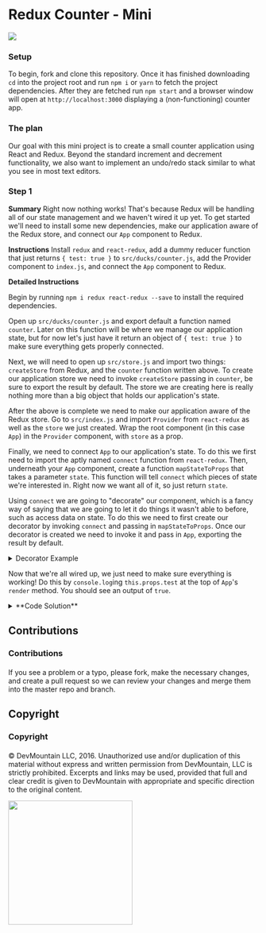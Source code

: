 # Redux Counter - Mini
<img src="https://raw.githubusercontent.com/DevMountain/redux-counter/master/SolutionPicture.png" />

### Setup
To begin, fork and clone this repository. Once it has finished downloading `cd` into the project root and run `npm i` or `yarn` to fetch the project dependencies. After they are fetched run `npm start` and a browser window will open at `http://localhost:3000` displaying a (non-functioning) counter app.

### The plan
Our goal with this mini project is to create a small counter application using React and Redux. Beyond the standard increment and decrement functionality, we also want to implement an undo/redo stack similar to what you see in most text editors.

### Step 1
**Summary**
Right now nothing works! That's because Redux will be handling all of our state management and we haven't wired it up yet. To get started we'll need to install some new dependencies, make our application aware of the Redux store, and connect our `App` component to Redux.

**Instructions**
Install `redux` and `react-redux`, add a dummy reducer function that just returns `{ test: true }` to `src/ducks/counter.js`,  add the Provider component to `index.js`, and connect the `App` component to Redux.

**Detailed Instructions**

Begin by running `npm i redux react-redux --save` to install the required dependencies.

Open up `src/ducks/counter.js` and export default a function named `counter`. Later on this function will be where we manage our application state, but for now let's just have it return an object of `{ test: true }` to make sure everything gets properly connected.

Next, we will need to open up `src/store.js` and import two things: `createStore` from Redux, and the `counter` function written above. To create our application store we need to invoke `createStore` passing in `counter`, be sure to export the result by default. The store we are creating here is really nothing more than a big object that holds our application's state.

After the above is complete we need to make our application aware of the Redux store. Go to `src/index.js` and import `Provider` from `react-redux` as well as the `store` we just created. Wrap the root component (in this case `App`) in the `Provider` component, with `store` as a prop.

Finally, we need to connect `App` to our application's state. To do this we first need to import the aptly named `connect` function from `react-redux`. Then, underneath your `App` component, create a function `mapStateToProps` that takes a parameter `state`. This function will tell `connect` which pieces of state we're interested in. Right now we want all of it, so just return `state`.

Using `connect` we are going to "decorate" our component, which is a fancy way of saying that we are going to let it do things it wasn't able to before, such as access data on state. To do this we need to first create our decorator by invoking `connect` and passing in `mapStateToProps`. Once our decorator is created we need to invoke it and pass in `App`, exporting the result by default.

<details>
<summary>Decorator Example</summary>

```jsx
function mapStateToProps( state ) {
	return state;
}
const decorator = connect( mapStateToProps );
const decoratedComponent = decorator( App );
export default decoratedComponent;
```
This is usually shortened to

```jsx
function mapStateToProps( state ) {
	return state;
}
export default connect( mapStateToProps )( App );
```
</details>

Now that we're all wired up, we just need to make sure everything is working! Do this by `console.log`ing `this.props.test` at the top of `App`'s `render` method. You should see an output of `true`.
<details>
<summary>**Code Solution**</summary>

```js
// src/ducks/counter.js
export default function counter() {
	return state;
}
```

```js
// src/store.js
import { createStore } from "redux";

import counter from "./ducks/counter";

export default createStore( counter );
```

```jsx
// src/index.js
import React from "react";
import ReactDOM from "react-dom";
import { Provider } from "react-redux";

import "./index.css";

import store from "./store";
import App from "./App";

ReactDOM.render(
	<Provider store={ store }>
		<App />
	</Provider>
	, document.getElementById( 'root' )
);
```

```jsx
// src/App.js
import React, { Component } from "react";
import { connect } from "react-redux";

import "./App.css";

class App extends Component {
	render() {
		console.log( this.props.test );
		return (
			/* lots of jsx */
		);
	}
}

function mapStateToProps( state ) {
	return state;
}

export default connect( mapStateToProps )( App );
```

</details>

## Contributions

### Contributions

#### 
 
If you see a problem or a typo, please fork, make the necessary changes, and create a pull request so we can review your changes and merge them into the master repo and branch.

## Copyright

### Copyright

#### 

© DevMountain LLC, 2016. Unauthorized use and/or duplication of this material without express and written permission from DevMountain, LLC is strictly prohibited. Excerpts and links may be used, provided that full and clear credit is given to DevMountain with appropriate and specific direction to the original content.

<img src="https://devmounta.in/img/logowhiteblue.png" width="250">